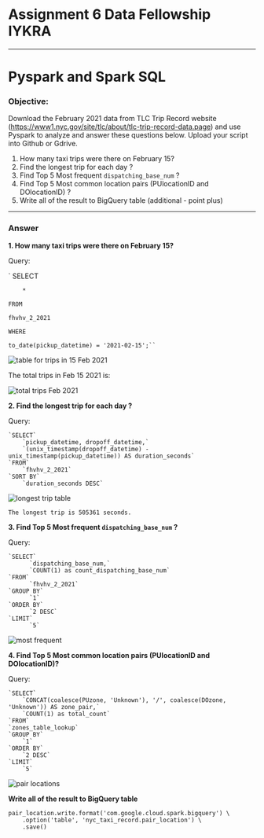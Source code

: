 # **Assignment 6 Data Fellowship IYKRA**

---

# Pyspark and Spark SQL

### Objective:

Download the February 2021 data from TLC Trip Record website
(https://www1.nyc.gov/site/tlc/about/tlc-trip-record-data.page) and use Pyspark to analyze and
answer these questions below. Upload your script into Github or Gdrive.
1. How many taxi trips were there on February 15?
2. Find the longest trip for each day ?
3. Find Top 5 Most frequent `dispatching_base_num` ?
4. Find Top 5 Most common location pairs (PUlocationID and DOlocationID) ?
5. Write all of the result to BigQuery table (additional - point plus)

---

### Answer

**1. How many taxi trips were there on February 15?**

Query:

`   SELECT
      
        *
    
    FROM 

    fhvhv_2_2021
    
    WHERE
    
    to_date(pickup_datetime) = '2021-02-15';``


![table for trips in 15 Feb 2021](/img/Screenshot%20from%202022-10-03%2021-49-27.png)

The total trips in Feb 15 2021 is:

![total trips Feb 2021](/img/Screenshot%20from%202022-10-03%2021-49-50.png)



**2. Find the longest trip for each day ?**

Query:

    `SELECT`
        `pickup_datetime, dropoff_datetime,`
        `(unix_timestamp(dropoff_datetime) - unix_timestamp(pickup_datetime)) AS duration_seconds`
    `FROM`
        `fhvhv_2_2021`
    `SORT BY`
        `duration_seconds DESC`


![longest trip table](/img/Screenshot%20from%202022-10-03%2021-50-09.png)

    The longest trip is 505361 seconds.



**3. Find Top 5 Most frequent `dispatching_base_num` ?**

Query: 


    `SELECT`
          `dispatching_base_num,`
          `COUNT(1) as count_dispatching_base_num`
    `FROM` 
          `fhvhv_2_2021`
    `GROUP BY`
          `1`
    `ORDER BY`
          `2 DESC`
    `LIMIT` 
          `5`

![most frequent](/img/Screenshot%20from%202022-10-03%2021-50-30.png)


**4. Find Top 5 Most common location pairs (PUlocationID and DOlocationID)?**

Query:

    `SELECT`
        `CONCAT(coalesce(PUzone, 'Unknown'), '/', coalesce(DOzone, 'Unknown')) AS zone_pair,`
        `COUNT(1) as total_count`
    `FROM`
    `zones_table_lookup`
    `GROUP BY`
        `1`
    `ORDER BY`
        `2 DESC`
    `LIMIT`
        `5`


![pair locations](/img/Screenshot%20from%202022-10-03%2021-50-45.png)


**Write all of the result to BigQuery table**

    pair_location.write.format('com.google.cloud.spark.bigquery') \
        .option('table', 'nyc_taxi_record.pair_location') \
        .save()